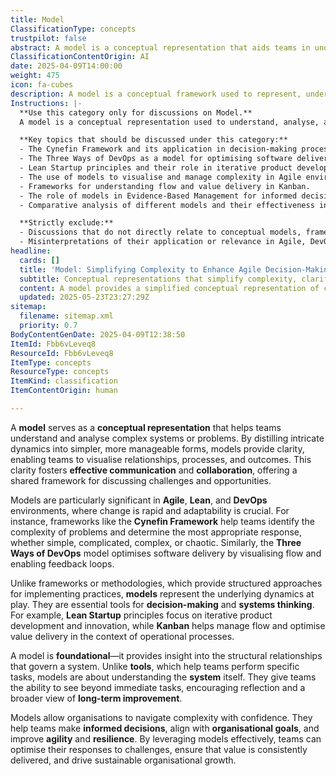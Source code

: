 ```yaml
---
title: Model
ClassificationType: concepts
trustpilot: false
abstract: A model is a conceptual representation that aids teams in understanding and analysing complex systems or problems by simplifying intricate dynamics into more manageable forms. This simplification enhances clarity, enabling teams to visualise relationships, processes, and outcomes, which in turn fosters effective communication and collaboration through a shared framework for discussing challenges and opportunities. Models are particularly valuable in Agile, Lean, and DevOps environments, where rapid change and adaptability are essential. They serve as foundational tools for decision-making and systems thinking, distinguishing themselves from frameworks or methodologies by focusing on the underlying dynamics rather than structured approaches. For example, the Cynefin Framework assists teams in identifying problem complexity, while the Three Ways of DevOps model optimises software delivery through visualising flow and enabling feedback loops. By providing insight into the structural relationships that govern a system, models empower organisations to navigate complexity confidently, make informed decisions, align with organisational goals, and enhance agility and resilience. Ultimately, effective use of models allows teams to optimise their responses to challenges, ensure consistent value delivery, and drive sustainable organisational growth.
ClassificationContentOrigin: AI
date: 2025-04-09T14:00:00
weight: 475
icon: fa-cubes
description: A model is a conceptual framework used to represent, understand, and analyse complex systems or problems, aiding decision-making and improving organisational performance.
Instructions: |-
  **Use this category only for discussions on Model.**  
  A model is a conceptual representation used to understand, analyse, and improve systems or problems within an organisation. This tag is for content that focuses on how various models can inform decision-making, enable systems thinking, and enhance organisational agility within Agile, DevOps, and Lean contexts.

  **Key topics that should be discussed under this category:**
  - The Cynefin Framework and its application in decision-making processes.
  - The Three Ways of DevOps as a model for optimising software delivery.
  - Lean Startup principles and their role in iterative product development.
  - The use of models to visualise and manage complexity in Agile environments.
  - Frameworks for understanding flow and value delivery in Kanban.
  - The role of models in Evidence-Based Management for informed decision-making.
  - Comparative analysis of different models and their effectiveness in various contexts.

  **Strictly exclude:**
  - Discussions that do not directly relate to conceptual models, frameworks, or representations.
  - Misinterpretations of their application or relevance in Agile, DevOps, or Lean philosophies.
headline:
  cards: []
  title: 'Model: Simplifying Complexity to Enhance Agile Decision-Making'
  subtitle: Conceptual representations that simplify complexity, clarify system dynamics, inform decisions, and enable effective collaboration and continuous improvement.
  content: A model provides a simplified conceptual representation of complex systems or problems, enabling teams to visualise relationships, processes, and outcomes clearly. It supports informed decision-making, effective communication, systems thinking, and continuous improvement by highlighting underlying dynamics, structural relationships, and opportunities for optimising value delivery and organisational adaptability.
  updated: 2025-05-23T23:27:29Z
sitemap:
  filename: sitemap.xml
  priority: 0.7
BodyContentGenDate: 2025-04-09T12:38:50
ItemId: Fbb6vLeveq8
ResourceId: Fbb6vLeveq8
ItemType: concepts
ResourceType: concepts
ItemKind: classification
ItemContentOrigin: human

---
```

A **model** serves as a **conceptual representation** that helps teams understand and analyse complex systems or problems. By distilling intricate dynamics into simpler, more manageable forms, models provide clarity, enabling teams to visualise relationships, processes, and outcomes. This clarity fosters **effective communication** and **collaboration**, offering a shared framework for discussing challenges and opportunities.

Models are particularly significant in **Agile**, **Lean**, and **DevOps** environments, where change is rapid and adaptability is crucial. For instance, frameworks like the **Cynefin Framework** help teams identify the complexity of problems and determine the most appropriate response, whether simple, complicated, complex, or chaotic. Similarly, the **Three Ways of DevOps** model optimises software delivery by visualising flow and enabling feedback loops.

Unlike frameworks or methodologies, which provide structured approaches for implementing practices, **models** represent the underlying dynamics at play. They are essential tools for **decision-making** and **systems thinking**. For example, **Lean Startup** principles focus on iterative product development and innovation, while **Kanban** helps manage flow and optimise value delivery in the context of operational processes.

A model is **foundational**—it provides insight into the structural relationships that govern a system. Unlike **tools**, which help teams perform specific tasks, models are about understanding the **system** itself. They give teams the ability to see beyond immediate tasks, encouraging reflection and a broader view of **long-term improvement**.

Models allow organisations to navigate complexity with confidence. They help teams make **informed decisions**, align with **organisational goals**, and improve **agility** and **resilience**. By leveraging models effectively, teams can optimise their responses to challenges, ensure that value is consistently delivered, and drive sustainable organisational growth.
